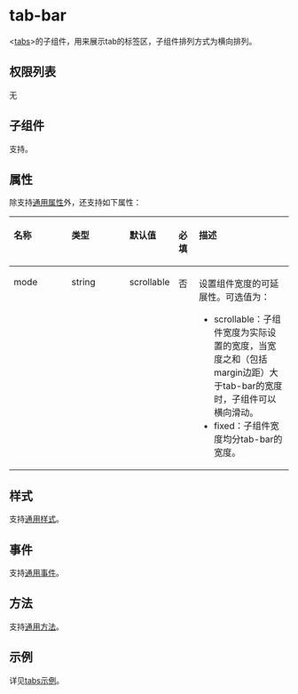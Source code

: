 # tab-bar<a name="ZH-CN_TOPIC_0000001164130760"></a>

<[tabs](js-components-container-tabs.md)\>的子组件，用来展示tab的标签区，子组件排列方式为横向排列。

## 权限列表<a name="zh-cn_topic_0000001173324603_section11257113618419"></a>

无

## 子组件<a name="zh-cn_topic_0000001173324603_sfddaafa400fa4802a6c4344a0cc0f9ed"></a>

支持。

## 属性<a name="zh-cn_topic_0000001173324603_s45d9533b71b049aba681c57db73d9f7b"></a>

除支持[通用属性](js-components-common-attributes.md)外，还支持如下属性：

<a name="zh-cn_topic_0000001173324603_table20633101642315"></a>
<table><thead align="left"><tr id="zh-cn_topic_0000001173324603_row663331618238"><th class="cellrowborder" valign="top" width="23.119999999999997%" id="mcps1.1.6.1.1"><p id="zh-cn_topic_0000001173324603_aa872998ac2d84843a3c5161889afffef"><a name="zh-cn_topic_0000001173324603_aa872998ac2d84843a3c5161889afffef"></a><a name="zh-cn_topic_0000001173324603_aa872998ac2d84843a3c5161889afffef"></a>名称</p>
</th>
<th class="cellrowborder" valign="top" width="23.119999999999997%" id="mcps1.1.6.1.2"><p id="zh-cn_topic_0000001173324603_ab2111648ee0e4f6d881be8954e7acaab"><a name="zh-cn_topic_0000001173324603_ab2111648ee0e4f6d881be8954e7acaab"></a><a name="zh-cn_topic_0000001173324603_ab2111648ee0e4f6d881be8954e7acaab"></a>类型</p>
</th>
<th class="cellrowborder" valign="top" width="10.48%" id="mcps1.1.6.1.3"><p id="zh-cn_topic_0000001173324603_ab377d1c90900478ea4ecab51e9a058af"><a name="zh-cn_topic_0000001173324603_ab377d1c90900478ea4ecab51e9a058af"></a><a name="zh-cn_topic_0000001173324603_ab377d1c90900478ea4ecab51e9a058af"></a>默认值</p>
</th>
<th class="cellrowborder" valign="top" width="7.5200000000000005%" id="mcps1.1.6.1.4"><p id="zh-cn_topic_0000001173324603_p824610360217"><a name="zh-cn_topic_0000001173324603_p824610360217"></a><a name="zh-cn_topic_0000001173324603_p824610360217"></a>必填</p>
</th>
<th class="cellrowborder" valign="top" width="35.76%" id="mcps1.1.6.1.5"><p id="zh-cn_topic_0000001173324603_a1d574a0044ed42ec8a2603bc82734232"><a name="zh-cn_topic_0000001173324603_a1d574a0044ed42ec8a2603bc82734232"></a><a name="zh-cn_topic_0000001173324603_a1d574a0044ed42ec8a2603bc82734232"></a>描述</p>
</th>
</tr>
</thead>
<tbody><tr id="zh-cn_topic_0000001173324603_row535514483277"><td class="cellrowborder" valign="top" width="23.119999999999997%" headers="mcps1.1.6.1.1 "><p id="zh-cn_topic_0000001173324603_p691913535274"><a name="zh-cn_topic_0000001173324603_p691913535274"></a><a name="zh-cn_topic_0000001173324603_p691913535274"></a>mode</p>
</td>
<td class="cellrowborder" valign="top" width="23.119999999999997%" headers="mcps1.1.6.1.2 "><p id="zh-cn_topic_0000001173324603_p20919195319272"><a name="zh-cn_topic_0000001173324603_p20919195319272"></a><a name="zh-cn_topic_0000001173324603_p20919195319272"></a>string</p>
</td>
<td class="cellrowborder" valign="top" width="10.48%" headers="mcps1.1.6.1.3 "><p id="zh-cn_topic_0000001173324603_p1091935342713"><a name="zh-cn_topic_0000001173324603_p1091935342713"></a><a name="zh-cn_topic_0000001173324603_p1091935342713"></a>scrollable</p>
</td>
<td class="cellrowborder" valign="top" width="7.5200000000000005%" headers="mcps1.1.6.1.4 "><p id="zh-cn_topic_0000001173324603_p159191153142712"><a name="zh-cn_topic_0000001173324603_p159191153142712"></a><a name="zh-cn_topic_0000001173324603_p159191153142712"></a>否</p>
</td>
<td class="cellrowborder" valign="top" width="35.76%" headers="mcps1.1.6.1.5 "><p id="zh-cn_topic_0000001173324603_p129191953112718"><a name="zh-cn_topic_0000001173324603_p129191953112718"></a><a name="zh-cn_topic_0000001173324603_p129191953112718"></a>设置组件宽度的可延展性。可选值为：</p>
<a name="zh-cn_topic_0000001173324603_ul09198536276"></a><a name="zh-cn_topic_0000001173324603_ul09198536276"></a><ul id="zh-cn_topic_0000001173324603_ul09198536276"><li>scrollable：子组件宽度为实际设置的宽度，当宽度之和（包括margin边距）大于tab-bar的宽度时，子组件可以横向滑动。</li><li>fixed：子组件宽度均分tab-bar的宽度。</li></ul>
</td>
</tr>
</tbody>
</table>

## 样式<a name="zh-cn_topic_0000001173324603_section193239416388"></a>

支持[通用样式](js-components-common-styles.md)。

## 事件<a name="zh-cn_topic_0000001173324603_section71081937192815"></a>

支持[通用事件](js-components-common-events.md)。

## 方法<a name="zh-cn_topic_0000001173324603_section2279124532420"></a>

支持[通用方法](js-components-common-methods.md)。

## 示例<a name="zh-cn_topic_0000001173324603_section10605165263911"></a>

详见[tabs示例](js-components-container-tabs.md#zh-cn_topic_0000001173324585_section14993155318710)。

